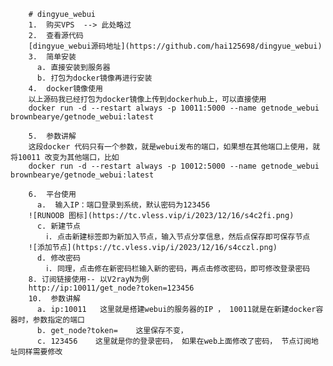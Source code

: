         # dingyue_webui
        1.  购买VPS  --> 此处略过 
        2.  查看源代码 
        [dingyue_webui源码地址](https://github.com/hai125698/dingyue_webui)
        3.  简单安装 
          a. 直接安装到服务器
          b. 打包为docker镜像再进行安装
        4.  docker镜像使用
        以上源码我已经打包为docker镜像上传到dockerhub上，可以直接使用 
        docker run -d --restart always -p 10011:5000 --name getnode_webui brownbearye/getnode_webui:latest
         
        5.  参数讲解
        这段docker 代码只有一个参数，就是webui发布的端口，如果想在其他端口上使用，就将10011 改变为其他端口，比如 
        docker run -d --restart always -p 10012:5000 --name getnode_webui brownbearye/getnode_webui:latest
         
        6.  平台使用 
          a.  输入IP：端口登录到系统，默认密码为123456  
        ![RUNOOB 图标](https://tc.vless.vip/i/2023/12/16/s4c2fi.png)
          c. 新建节点
            ⅰ. 点击新建标签即为新加入节点，输入节点分享信息，然后点保存即可保存节点 
        ![添加节点](https://tc.vless.vip/i/2023/12/16/s4cczl.png) 
          d. 修改密码
            ⅰ. 同理，点击修在新密码栏输入新的密码，再点击修改密码，即可修改登录密码
        8. 订阅链接使用-- 以V2rayN为例 
        http://ip:10011/get_node?token=123456
        10.  参数讲解 
          a. ip:10011   这里就是搭建webui的服务器的IP ， 10011就是在新建docker容器时，参数指定的端口
          b. get_node?token=    这里保存不变，
          c. 123456    这里就是你的登录密码， 如果在web上面修改了密码， 节点订阅地址同样需要修改

